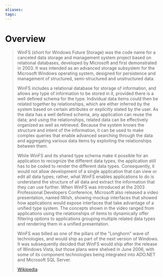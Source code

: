 ```yaml
---
aliases: 
tags:
---
```

# Overview

> WinFS (short for Windows Future Storage) was the code name for a canceled data storage and management system project based on relational databases, developed by Microsoft and first demonstrated in 2003. It was intended as an advanced storage subsystem for the Microsoft Windows operating system, designed for persistence and management of structured, semi-structured and unstructured data.
>
> WinFS includes a relational database for storage of information, and allows any type of information to be stored in it, provided there is a well defined schema for the type. Individual data items could then be related together by relationships, which are either inferred by the system based on certain attributes or explicitly stated by the user. As the data has a well defined schema, any application can reuse the data; and using the relationships, related data can be effectively organized as well as retrieved. Because the system knows the structure and intent of the information, it can be used to make complex queries that enable advanced searching through the data and aggregating various data items by exploiting the relationships between them.
>
> While WinFS and its shared type schema make it possible for an application to recognize the different data types, the application still has to be coded to render the different data types. Consequently, it would not allow development of a single application that can view or edit all data types; rather, what WinFS enables applications to do is understand the structure of all data and extract the information that they can use further. When WinFS was introduced at the 2003 Professional Developers Conference, Microsoft also released a video presentation, named IWish, showing mockup interfaces that showed how applications would expose interfaces that take advantage of a unified type system. The concepts shown in the video ranged from applications using the relationships of items to dynamically offer filtering options to applications grouping multiple related data types and rendering them in a unified presentation.
>
> WinFS was billed as one of the pillars of the "Longhorn" wave of technologies, and would ship as part of the next version of Windows.  It was subsequently decided that WinFS would ship after the release of Windows Vista, but those plans were shelved in June 2006, with some of its component technologies being integrated into ADO.NET and Microsoft SQL Server.
>
> [Wikipedia](https://en.wikipedia.org/wiki/WinFS)


